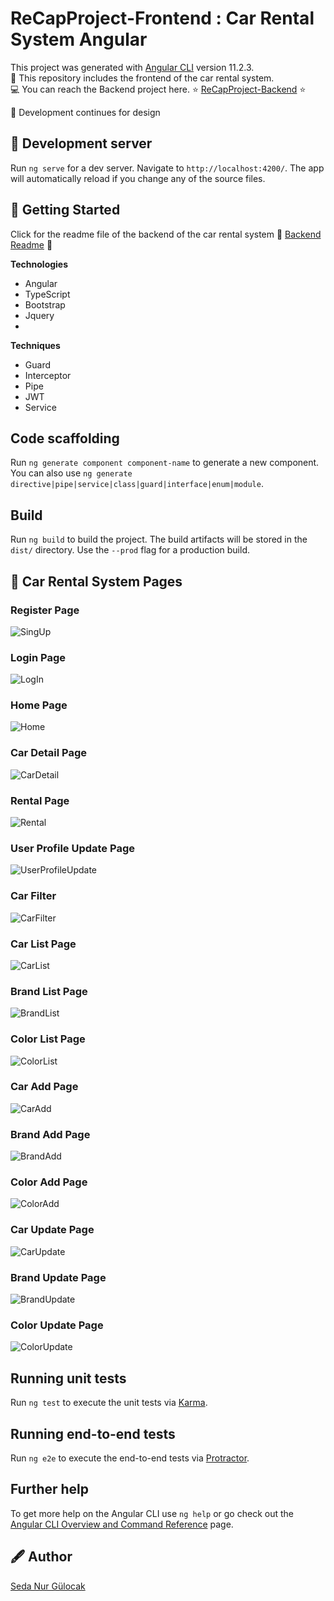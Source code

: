 # ReCapProject-Frontend : Car Rental System Angular

This project was generated with [Angular CLI](https://github.com/angular/angular-cli) version 11.2.3. <br/>
:red_car: This repository includes the frontend of the car rental system. <br/>
:computer: You can reach the Backend project here. 	:star:  [ReCapProject-Backend](https://github.com/sedanurgulocak/ReCapProject)  :star: <br/>


:art: Development continues for design

## :balloon: Development server

Run `ng serve` for a dev server. Navigate to `http://localhost:4200/`. The app will automatically reload if you change any of the source files.

## :tada: Getting Started
Click for the readme file of the backend of the car rental system  :memo:  [Backend Readme](https://github.com/sedanurgulocak/ReCapProject#readme) :memo:

**Technologies**
- Angular
- TypeScript
- Bootstrap
- Jquery
- 
**Techniques**
- Guard
- Interceptor
- Pipe
- JWT
- Service

## Code scaffolding

Run `ng generate component component-name` to generate a new component. You can also use `ng generate directive|pipe|service|class|guard|interface|enum|module`.

## Build

Run `ng build` to build the project. The build artifacts will be stored in the `dist/` directory. Use the `--prod` flag for a production build.

## :lipstick: Car Rental System Pages
### Register Page
![SingUp](https://user-images.githubusercontent.com/64933639/114283956-64dc7800-9a55-11eb-88b6-3c3fd85eb9b4.png)

### Login Page
![LogIn](https://user-images.githubusercontent.com/64933639/114283980-7d4c9280-9a55-11eb-9e53-24388c4fbc2b.png)

### Home Page
![Home](https://user-images.githubusercontent.com/64933639/114284067-006de880-9a56-11eb-96ec-34f403af1bcc.png)

### Car Detail Page
![CarDetail](https://user-images.githubusercontent.com/64933639/114284073-09f75080-9a56-11eb-935c-05d3d070f656.png)

### Rental Page
![Rental](https://user-images.githubusercontent.com/64933639/114284077-111e5e80-9a56-11eb-9f3c-77584c81cc82.png)

### User Profile Update Page
![UserProfileUpdate](https://user-images.githubusercontent.com/64933639/114284179-d537c900-9a56-11eb-957b-7675501be1cf.png)

### Car Filter
![CarFilter](https://user-images.githubusercontent.com/64933639/114284186-dff25e00-9a56-11eb-95be-6b43559bfec6.png)

### Car List Page
![CarList](https://user-images.githubusercontent.com/64933639/114284189-e680d580-9a56-11eb-805b-86b7fc095871.png)

### Brand List Page
![BrandList](https://user-images.githubusercontent.com/64933639/114284195-f1d40100-9a56-11eb-84c3-3efa7f04a2dc.png)

### Color List Page
![ColorList](https://user-images.githubusercontent.com/64933639/114284204-fd272c80-9a56-11eb-9991-5ecf505efcf7.png)

### Car Add Page
![CarAdd](https://user-images.githubusercontent.com/64933639/114284207-031d0d80-9a57-11eb-962d-989945bd4433.png)

### Brand Add Page
![BrandAdd](https://user-images.githubusercontent.com/64933639/114284215-0fa16600-9a57-11eb-9745-df3dc0af3866.png)

### Color Add Page
![ColorAdd](https://user-images.githubusercontent.com/64933639/114284218-15974700-9a57-11eb-9c1d-c5de3a32cee1.png)

### Car Update Page
![CarUpdate](https://user-images.githubusercontent.com/64933639/114284223-1c25be80-9a57-11eb-87e7-0b65f7da0ded.png)

### Brand Update Page
![BrandUpdate](https://user-images.githubusercontent.com/64933639/114284230-2647bd00-9a57-11eb-8d74-4c3cf9910723.png)

### Color Update Page
![ColorUpdate](https://user-images.githubusercontent.com/64933639/114284237-31025200-9a57-11eb-989c-78b7e35f6b45.png)



## Running unit tests

Run `ng test` to execute the unit tests via [Karma](https://karma-runner.github.io).

## Running end-to-end tests

Run `ng e2e` to execute the end-to-end tests via [Protractor](http://www.protractortest.org/).

## Further help

To get more help on the Angular CLI use `ng help` or go check out the [Angular CLI Overview and Command Reference](https://angular.io/cli) page.

## :fountain_pen: Author
[Seda Nur Gülocak](https://github.com/sedanurgulocak)
